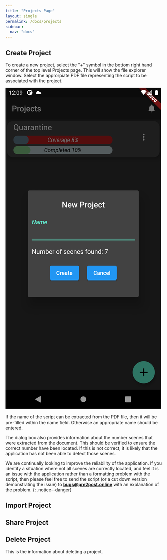 ```yaml
---
title: "Projects Page"
layout: single
permalink: /docs/projects
sidebar:
  nav: "docs"
---
```


## Create Project

To create a new project, select the "+" symbol in the bottom right hand corner of the top level Projects page. This will show the file explorer window. Select the approrpiate PDF file representing the script to be associated with the project.

![](/assets/images/projects-new-project.png)

If the name of the script can be extracted from the PDF file, then it will be pre-filled within the name field. Otherwise an appropriate name should be entered.

The dialog box also provides information about the number scenes that were extracted from the document. This should be verified to ensure the correct number have been located. If this is not correct, it is likely that the application has not been able to detect those scenes.

We are continually looking to improve the reliability of the application. If you identify a situation where not all scenes are correctly located, and feel it is an issue with the application rather than a formatting problem with the script, then please feel free to send the script (or a cut down version demonstrating the issue) to **bugs@pre2post.online** with an explanation of the problem.
{: .notice--danger}

## Import Project

## Share Project

## Delete Project

This is the information about deleting a project.
